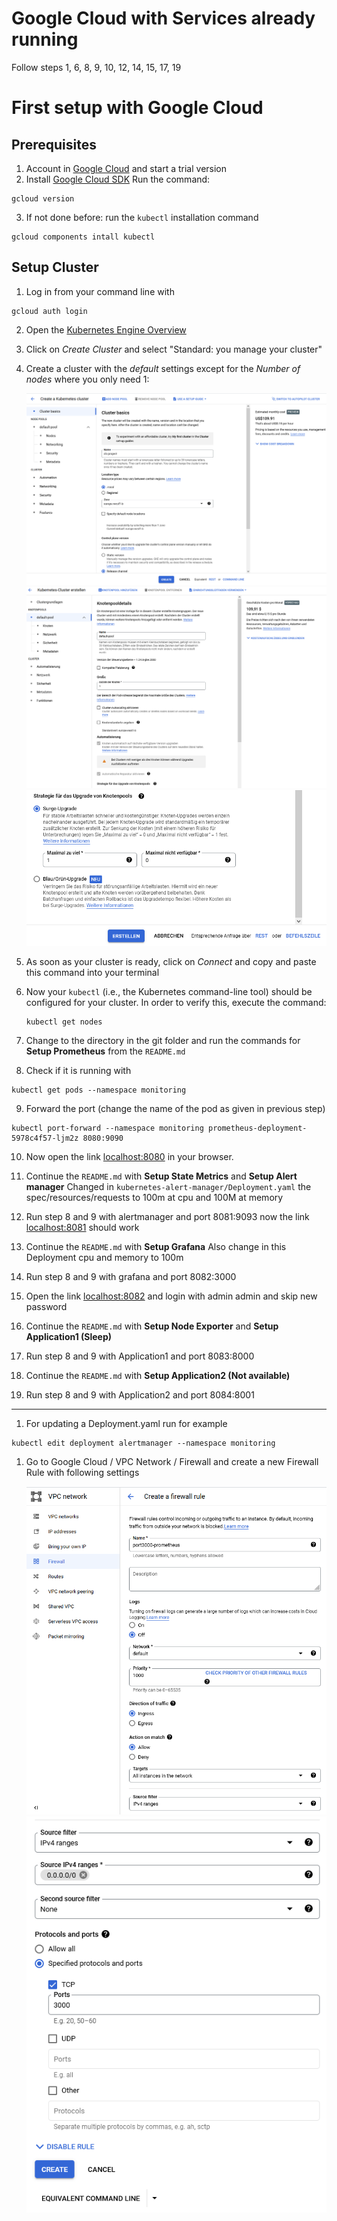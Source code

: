# Google Cloud with Services already running

Follow steps 1, 6, 8, 9, 10, 12, 14, 15, 17, 19

# First setup with Google Cloud

## Prerequisites
1. Account in [Google Cloud](http://cloud.google.com/) and start a trial version
2. Install [Google Cloud SDK](https://cloud.google.com/sdk/install) Run the command: 
```console
gcloud version
```
3. If not done before: run the ```kubectl``` installation command
```console
gcloud components intall kubectl
```

## Setup Cluster
1. Log in from your command line with
```console
gcloud auth login
```

2. Open the [Kubernetes Engine Overview](https://console.cloud.google.com/kubernetes)

3. Click on *Create Cluster* and select "Standard: you manage your cluster"

4. Create a cluster with the *default* settings except for the *Number of nodes* where you only need 1:

    ![K8s Cluster in GKE](./img/gcloud_01.PNG)
    ![K8s Cluster in GKE](./img/gcloud_02.PNG)
    ![K8s Cluster in GKE](./img/gcloud_03.PNG)

5. As soon as your cluster is ready, click on *Connect* and copy and paste this command into your terminal

6. Now your `kubectl` (i.e., the Kubernetes command-line tool) should be configured for your cluster. In order to verify this, execute the command: 

    ```console
    kubectl get nodes
    ```

7. Change to the directory in the git folder and run the commands for <B>Setup Prometheus</B> from the ```README.md``` 

8. Check if it is running with
```console
kubectl get pods --namespace monitoring
```

9. Forward the port (change the name of the pod as given in previous step)
```console
kubectl port-forward --namespace monitoring prometheus-deployment-5978c4f57-ljm2z 8080:9090
```

10. Now open the link <localhost:8080> in your browser.

11. Continue the ```README.md``` with <B>Setup State Metrics</B> and <B>Setup Alert manager</B>
Changed in ```kubernetes-alert-manager/Deployment.yaml``` the spec/resources/requests to 100m at cpu and 100M at memory

12. Run step 8 and 9 with alertmanager and port 8081:9093 now the link <localhost:8081> should work

13. Continue the ```README.md``` with <B>Setup Grafana</B>
Also change in this Deployment cpu and memory to 100m

14. Run step 8 and 9 with grafana and port 8082:3000

15. Open the link <localhost:8082> and login with admin admin and skip new password

16. Continue the ```README.md``` with <B>Setup Node Exporter</B> and <B>Setup Application1 (Sleep)</B>

17. Run step 8 and 9 with Application1 and port 8083:8000

18. Continue the ```README.md``` with <B>Setup Application2 (Not available)</B>

19. Run step 8 and 9 with Application2 and port 8084:8001

---------------
1. For updating a Deployment.yaml run for example
```console
kubectl edit deployment alertmanager --namespace monitoring
```


1. Go to Google Cloud / VPC Network / Firewall and create a new Firewall Rule with following settings

    ![K8s Cluster in GKE](./img/gcloud_04.PNG)
    ![K8s Cluster in GKE](./img/gcloud_05.PNG)
